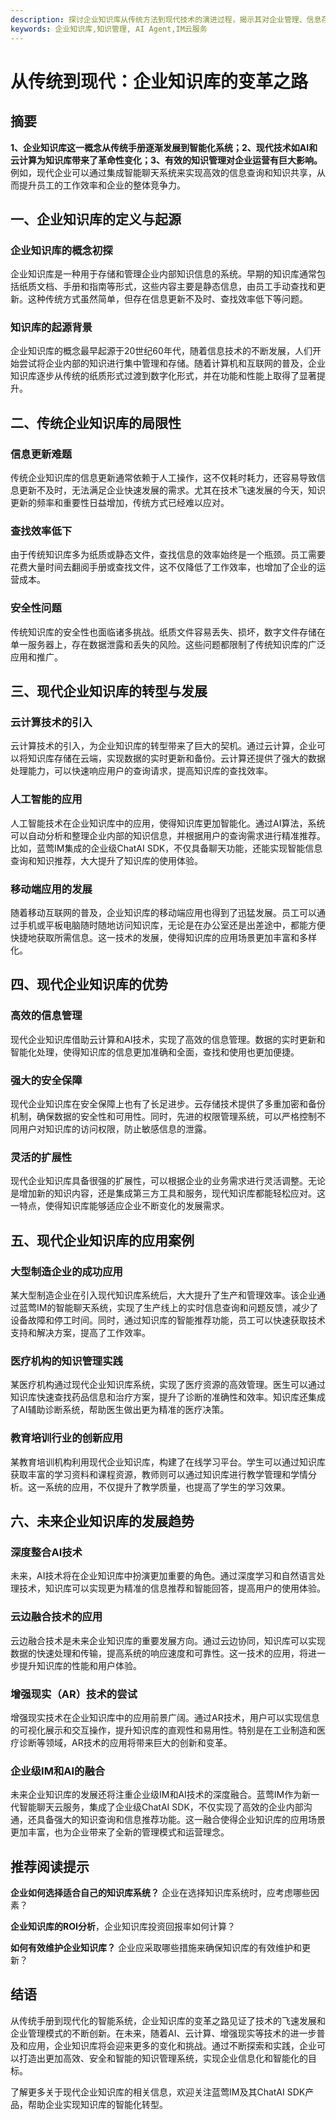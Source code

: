 ```yaml
---
description: 探讨企业知识库从传统方法到现代技术的演进过程，揭示其对企业管理、信息存储和知识共享的影响。
keywords: 企业知识库,知识管理, AI Agent,IM云服务
---
```

# 从传统到现代：企业知识库的变革之路

## 摘要

**1、企业知识库这一概念从传统手册逐渐发展到智能化系统；2、现代技术如AI和云计算为知识库带来了革命性变化；3、有效的知识管理对企业运营有巨大影响。** 例如，现代企业可以通过集成智能聊天系统来实现高效的信息查询和知识共享，从而提升员工的工作效率和企业的整体竞争力。

## 一、企业知识库的定义与起源

### 企业知识库的概念初探

企业知识库是一种用于存储和管理企业内部知识信息的系统。早期的知识库通常包括纸质文档、手册和指南等形式，这些内容主要是静态信息，由员工手动查找和更新。这种传统方式虽然简单，但存在信息更新不及时、查找效率低下等问题。

### 知识库的起源背景

企业知识库的概念最早起源于20世纪60年代，随着信息技术的不断发展，人们开始尝试将企业内部的知识进行集中管理和存储。随着计算机和互联网的普及，企业知识库逐步从传统的纸质形式过渡到数字化形式，并在功能和性能上取得了显著提升。

## 二、传统企业知识库的局限性

### 信息更新难题

传统企业知识库的信息更新通常依赖于人工操作，这不仅耗时耗力，还容易导致信息更新不及时，无法满足企业快速发展的需求。尤其在技术飞速发展的今天，知识更新的频率和重要性日益增加，传统方式已经难以应对。

### 查找效率低下

由于传统知识库多为纸质或静态文件，查找信息的效率始终是一个瓶颈。员工需要花费大量时间去翻阅手册或查找文件，这不仅降低了工作效率，也增加了企业的运营成本。

### 安全性问题

传统知识库的安全性也面临诸多挑战。纸质文件容易丢失、损坏，数字文件存储在单一服务器上，存在数据泄露和丢失的风险。这些问题都限制了传统知识库的广泛应用和推广。

## 三、现代企业知识库的转型与发展

### 云计算技术的引入

云计算技术的引入，为企业知识库的转型带来了巨大的契机。通过云计算，企业可以将知识库存储在云端，实现数据的实时更新和备份。云计算还提供了强大的数据处理能力，可以快速响应用户的查询请求，提高知识库的查找效率。

### 人工智能的应用

人工智能技术在企业知识库中的应用，使得知识库更加智能化。通过AI算法，系统可以自动分析和整理企业内部的知识信息，并根据用户的查询需求进行精准推荐。比如，蓝莺IM集成的企业级ChatAI SDK，不仅具备聊天功能，还能实现智能信息查询和知识推荐，大大提升了知识库的使用体验。

### 移动端应用的发展

随着移动互联网的普及，企业知识库的移动端应用也得到了迅猛发展。员工可以通过手机或平板电脑随时随地访问知识库，无论是在办公室还是出差途中，都能方便快捷地获取所需信息。这一技术的发展，使得知识库的应用场景更加丰富和多样化。

## 四、现代企业知识库的优势

### 高效的信息管理

现代企业知识库借助云计算和AI技术，实现了高效的信息管理。数据的实时更新和智能化处理，使得知识库的信息更加准确和全面，查找和使用也更加便捷。

### 强大的安全保障

现代企业知识库在安全保障上也有了长足进步。云存储技术提供了多重加密和备份机制，确保数据的安全性和可用性。同时，先进的权限管理系统，可以严格控制不同用户对知识库的访问权限，防止敏感信息的泄露。

### 灵活的扩展性

现代企业知识库具备很强的扩展性，可以根据企业的业务需求进行灵活调整。无论是增加新的知识内容，还是集成第三方工具和服务，现代知识库都能轻松应对。这一特点，使得知识库能够适应企业不断变化的发展需求。

## 五、现代企业知识库的应用案例

### 大型制造企业的成功应用

某大型制造企业在引入现代知识库系统后，大大提升了生产和管理效率。该企业通过蓝莺IM的智能聊天系统，实现了生产线上的实时信息查询和问题反馈，减少了设备故障和停工时间。同时，通过知识库的智能推荐功能，员工可以快速获取技术支持和解决方案，提高了工作效率。

### 医疗机构的知识管理实践

某医疗机构通过现代企业知识库系统，实现了医疗资源的高效管理。医生可以通过知识库快速查找药品信息和治疗方案，提升了诊断的准确性和效率。知识库还集成了AI辅助诊断系统，帮助医生做出更为精准的医疗决策。

### 教育培训行业的创新应用

某教育培训机构利用现代企业知识库，构建了在线学习平台。学生可以通过知识库获取丰富的学习资料和课程资源，教师则可以通过知识库进行教学管理和学情分析。这一系统的应用，不仅提升了教学质量，也提高了学生的学习效果。

## 六、未来企业知识库的发展趋势

### 深度整合AI技术

未来，AI技术将在企业知识库中扮演更加重要的角色。通过深度学习和自然语言处理技术，知识库可以实现更为精准的信息推荐和智能回答，提高用户的使用体验。

### 云边融合技术的应用

云边融合技术是未来企业知识库的重要发展方向。通过云边协同，知识库可以实现数据的快速处理和传输，提高系统的响应速度和可靠性。这一技术的应用，将进一步提升知识库的性能和用户体验。

### 增强现实（AR）技术的尝试

增强现实技术在企业知识库中的应用前景广阔。通过AR技术，用户可以实现信息的可视化展示和交互操作，提升知识库的直观性和易用性。特别是在工业制造和医疗诊断等领域，AR技术的应用将带来巨大的创新和变革。

### 企业级IM和AI的融合

未来企业知识库的发展还将注重企业级IM和AI技术的深度融合。蓝莺IM作为新一代智能聊天云服务，集成了企业级ChatAI SDK，不仅实现了高效的企业内部沟通，还具备强大的知识查询和信息推荐功能。这一融合使得企业知识库的应用场景更加丰富，也为企业带来了全新的管理模式和运营理念。

## 推荐阅读提示

**企业如何选择适合自己的知识库系统？** 企业在选择知识库系统时，应考虑哪些因素？

**企业知识库的ROI分析**，企业知识库投资回报率如何计算？

**如何有效维护企业知识库？** 企业应采取哪些措施来确保知识库的有效维护和更新？

## 结语

从传统手册到现代化的智能系统，企业知识库的变革之路见证了技术的飞速发展和企业管理模式的不断创新。在未来，随着AI、云计算、增强现实等技术的进一步普及和应用，企业知识库将会迎来更多的变化和挑战。通过不断探索和实践，企业可以打造出更加高效、安全和智能的知识管理系统，实现企业信息化和智能化的目标。

了解更多关于现代企业知识库的相关信息，欢迎关注蓝莺IM及其ChatAI SDK产品，帮助企业实现知识库的智能化转型。
